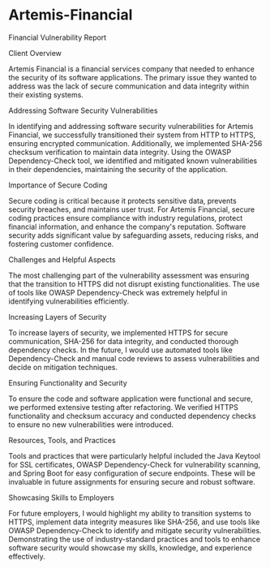 # Artemis-Financial
Financial Vulnerability Report

Client Overview

Artemis Financial is a financial services company that needed to enhance the security of its software applications. The primary issue they wanted to address was the lack of secure communication and data integrity within their existing systems.

Addressing Software Security Vulnerabilities

In identifying and addressing software security vulnerabilities for Artemis Financial, we successfully transitioned their system from HTTP to HTTPS, ensuring encrypted communication. Additionally, we implemented SHA-256 checksum verification to maintain data integrity. Using the OWASP Dependency-Check tool, we identified and mitigated known vulnerabilities in their dependencies, maintaining the security of the application.

Importance of Secure Coding

Secure coding is critical because it protects sensitive data, prevents security breaches, and maintains user trust. For Artemis Financial, secure coding practices ensure compliance with industry regulations, protect financial information, and enhance the company's reputation. Software security adds significant value by safeguarding assets, reducing risks, and fostering customer confidence.

Challenges and Helpful Aspects

The most challenging part of the vulnerability assessment was ensuring that the transition to HTTPS did not disrupt existing functionalities. The use of tools like OWASP Dependency-Check was extremely helpful in identifying vulnerabilities efficiently.

Increasing Layers of Security

To increase layers of security, we implemented HTTPS for secure communication, SHA-256 for data integrity, and conducted thorough dependency checks. In the future, I would use automated tools like Dependency-Check and manual code reviews to assess vulnerabilities and decide on mitigation techniques.

Ensuring Functionality and Security

To ensure the code and software application were functional and secure, we performed extensive testing after refactoring. We verified HTTPS functionality and checksum accuracy and conducted dependency checks to ensure no new vulnerabilities were introduced.

Resources, Tools, and Practices

Tools and practices that were particularly helpful included the Java Keytool for SSL certificates, OWASP Dependency-Check for vulnerability scanning, and Spring Boot for easy configuration of secure endpoints. These will be invaluable in future assignments for ensuring secure and robust software.

Showcasing Skills to Employers

For future employers, I would highlight my ability to transition systems to HTTPS, implement data integrity measures like SHA-256, and use tools like OWASP Dependency-Check to identify and mitigate security vulnerabilities. Demonstrating the use of industry-standard practices and tools to enhance software security would showcase my skills, knowledge, and experience effectively.
